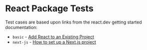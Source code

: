 # React Package Tests

Test cases are based upon links from the react.dev getting started documentation:

-   `basic` - [Add React to an Existing Project](https://react.dev/learn/add-react-to-an-existing-project)
-   `next-js` - [How to set up a Next.js project](https://nextjs.org/docs/app/getting-started/installation)
